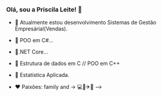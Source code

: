 ### Olá, sou a Priscila Leite! 🖖



- 🔭 Atualmente estou desenvolvimento Sistemas de Gestão Empresárial(Vendas). 
- 🌱 POO em C#...
- 🌱.NET Core...
- 🌱 Estrutura de dados em C // POO em C++
- 🌱 Estatística Aplicada.

- ❤ Paixões: family and -> 💻📸✈🌊 
-->
